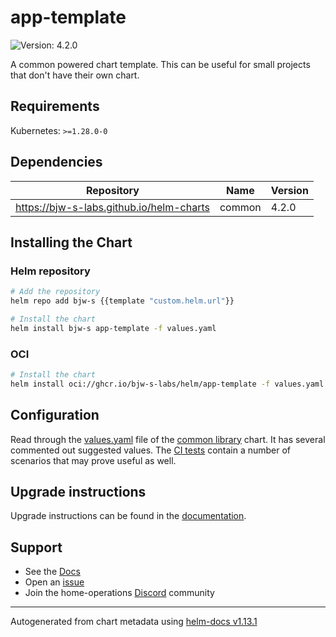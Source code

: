 # app-template

![Version: 4.2.0](https://img.shields.io/badge/Version-4.2.0-informational?style=flat-square)

A common powered chart template. This can be useful for small projects that don't have their own chart.

## Requirements

Kubernetes: `>=1.28.0-0`

## Dependencies

| Repository                               | Name   | Version |
| ---------------------------------------- | ------ | ------- |
| https://bjw-s-labs.github.io/helm-charts | common | 4.2.0   |

## Installing the Chart

### Helm repository

```bash
# Add the repository
helm repo add bjw-s {{template "custom.helm.url"}}

# Install the chart
helm install bjw-s app-template -f values.yaml
```

### OCI

```bash
# Install the chart
helm install oci://ghcr.io/bjw-s-labs/helm/app-template -f values.yaml
```

## Configuration

Read through the [values.yaml](../../library/common/values.yaml) file of the [common library](../../library/common/) chart. It has several commented out suggested values.
The [CI tests](../../library/common-test/ci) contain a number of scenarios that may prove useful as well.

## Upgrade instructions

Upgrade instructions can be found in the [documentation](https://bjw-s-labs.github.io/helm-charts/docs/app-template/#upgrade-instructions).

## Support

- See the [Docs](http://bjw-s-labs.github.io/helm-charts/docs/)
- Open an [issue](https://github.com/bjw-s-labs/helm-charts/issues/new/choose)
- Join the home-operations [Discord](https://discord.gg/home-operations) community

---

Autogenerated from chart metadata using [helm-docs v1.13.1](https://github.com/norwoodj/helm-docs/releases/v1.13.1)
